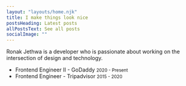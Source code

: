 ```yaml
---
layout: "layouts/home.njk"
title: I make things look nice
postsHeading: Latest posts
allPostsText: See all posts
socialImage: ""
---
```


Ronak Jethwa is a developer who is passionate about working on the intersection of design and technology.

<ul>
    <li>
        Frontend Engineer II - GoDaddy <small>2020 - Present</small>
    </li>
    <li>
        Frontend Engineer - Tripadvisor <small>2015 - 2020</small>
    </li>
</ul>
